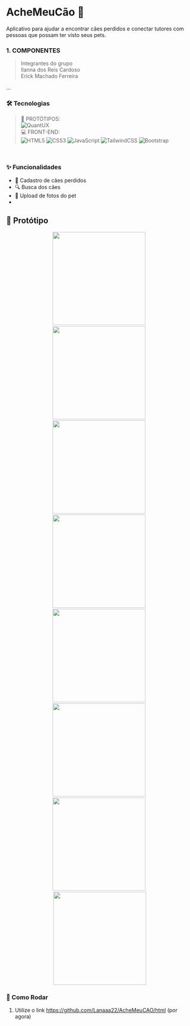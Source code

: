 # AcheMeuCão  🐾 
Aplicativo para ajudar a encontrar cães perdidos e conectar tutores com pessoas que possam ter visto seus pets.

### 1. COMPONENTES<br>

> Integrantes do grupo<br>
Ilanna dos Reis Cardoso <br>
Erick Machado Ferreira <br>

...<br>
###  🛠 Tecnologias <br>
>📱 PROTÓTIPOS: <br>
![QuantUX](https://img.shields.io/badge/QuantUX-FF6F00?style=for-the-badge&logo=quantux&logoColor=white) <br>
>💻 FRONT-END: <br>
![HTML5](https://img.shields.io/badge/HTML5-E34F26?style=for-the-badge&logo=html5&logoColor=white)
![CSS3](https://img.shields.io/badge/CSS3-1572B6?style=for-the-badge&logo=css3&logoColor=white)
![JavaScript](https://img.shields.io/badge/JavaScript-F7DF1E?style=for-the-badge&logo=javascript&logoColor=black)
![TailwindCSS](https://img.shields.io/badge/Tailwind_CSS-06B6D4?style=for-the-badge&logo=tailwindcss&logoColor=white)
![Bootstrap](https://img.shields.io/badge/Bootstrap-7952B3?style=for-the-badge&logo=bootstrap&logoColor=white)

<br>

### ✨ Funcionalidades
- 📍 Cadastro de cães perdidos
- 🔍 Busca dos cães
- 📸 Upload de fotos do pet
- 
## 📸 Protótipo
<p align="center">
  <img src="images-prototipo/cachorros.png" width="250">&nbsp;
  <img src="images-prototipo/cadastra-cachorro.png" width="250">&nbsp;
  <img src="images-prototipo/cadastro.png" width="250">&nbsp;
  <img src="images-prototipo/descricao.png" width="250">&nbsp;
  <img src="images-prototipo/filtro.png" width="250">&nbsp;
  <img src="images-prototipo/index.png" width="250">&nbsp;
  <img src="images-prototipo/login.png" width="250">&nbsp;
  <img src="images-prototipo/perfil.png" width="250">
</p>





### 🚀 Como Rodar
1. Utilize o link
https://github.com/Lanaaa22/AcheMeuCAO/html (por agora)



